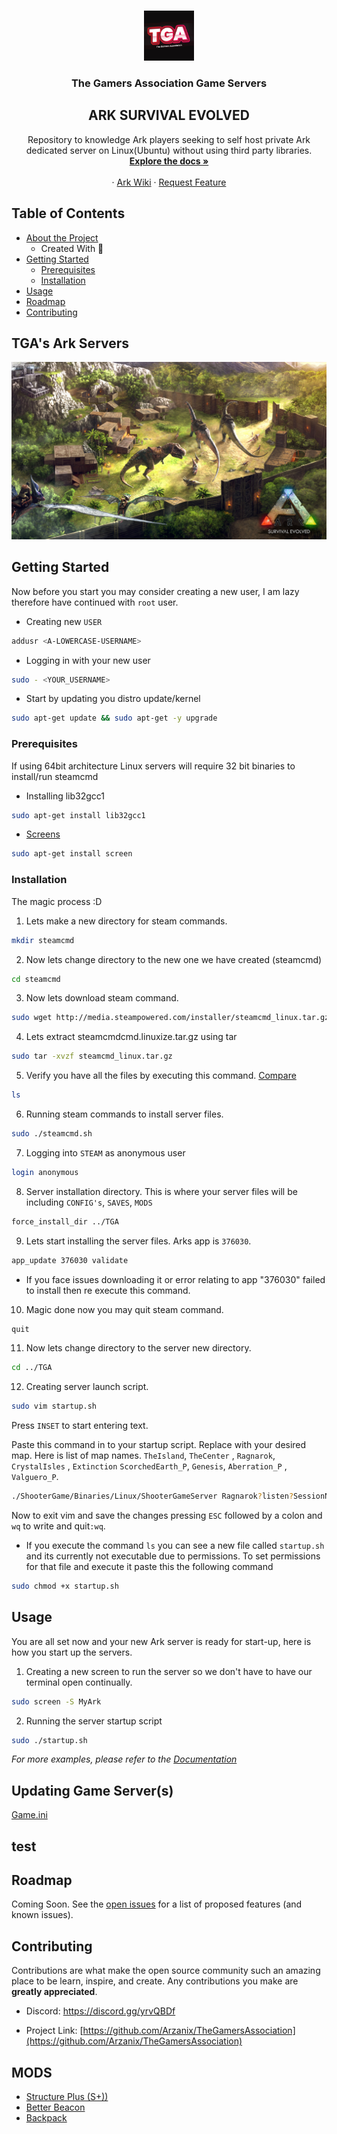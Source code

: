 <!--
*** Thanks for checking out this README Template. If you have a suggestion that would
*** make this better, please fork the repo and create a pull request or simply open
*** an issue with the tag "enhancement".
*** Thanks again! Now go create something AMAZING! :D
***
***
***
*** To avoid retyping too much info. Do a search and replace for the following:
*** Arzanix, TheGamersAssociation, twitter_handle, email
-->





<!-- PROJECT SHIELDS -->
<!--
*** I'm using markdown "reference style" links for readability.
*** Reference links are enclosed in brackets [ ] instead of parentheses ( ).
*** See the bottom of this document for the declaration of the reference variables
*** for contributors-url, forks-url, etc. This is an optional, concise syntax you may use.
*** https://www.markdownguide.org/basic-syntax/#reference-style-links
-->


<!-- PROJECT LOGO -->
<br />
<p align="center">
  <a href="https://github.com/Arzanix/TheGamersAssociation">
    <img src="Images/tga-discord.jpg" alt="Logo" width="80" height="80">
  </a>

  <h3 align="center">The Gamers Association Game Servers</h3>
  <h2 align="center">ARK SURVIVAL EVOLVED</h2>

  <p align="center">
    Repository to knowledge Ark players seeking to self host private Ark dedicated server on Linux(Ubuntu) without using third party libraries.
    <br />
    <a href="https://github.com/Arzanix/TheGamersAssociation"><strong>Explore the docs »</strong></a>
    <br />
    <br />
    ·
    <a href="https://ark.gamepedia.com/ARK_Survival_Evolved_Wiki">Ark Wiki</a>
    ·
    <a href="https://github.com/Arzanix/TheGamersAssociation/issues">Request Feature</a>
  </p>
</p>



<!-- TABLE OF CONTENTS -->
## Table of Contents

* [About the Project](#about-the-project)
  * Created With 💖
* [Getting Started](#getting-started)
  * [Prerequisites](#prerequisites)
  * [Installation](#installation)
* [Usage](#usage)
* [Roadmap](#roadmap)
* [Contributing](#contributing)




<!-- ABOUT THE PROJECT -->
## TGA's Ark Servers
![Ark_BG](Images/Ark-bg.jpg)

<!-- GETTING STARTED -->
## Getting Started
Now before you start you may consider creating a new user, I am lazy therefore have continued with `root` user.

* Creating new `USER`
```sh
addusr <A-LOWERCASE-USERNAME>
```

* Logging in with your new user
```sh
sudo - <YOUR_USERNAME>
```


* Start by updating you distro update/kernel
```sh
sudo apt-get update && sudo apt-get -y upgrade
```
### Prerequisites
If using 64bit architecture Linux servers will require 32 bit binaries to install/run steamcmd

* Installing lib32gcc1
```sh
sudo apt-get install lib32gcc1
```

* [Screens](https://linuxize.com/post/how-to-use-linux-screen/)
```sh
sudo apt-get install screen
```

### Installation
The magic process :D

1. Lets make a new directory for steam commands.
```sh
mkdir steamcmd
```
2. Now lets change directory to the new one we have created (steamcmd)
```sh
cd steamcmd
```

3. Now lets download steam command.
```sh
sudo wget http://media.steampowered.com/installer/steamcmd_linux.tar.gz
```

4. Lets extract steamcmdcmd.linuxize.tar.gz using tar
```sh
sudo tar -xvzf steamcmd_linux.tar.gz
```
5. Verify you have all the files by executing this command.
[Compare](Images/tga1.png)
```sh
ls
```

6. Running steam commands to install server files.
```sh
sudo ./steamcmd.sh
```

7. Logging into `STEAM` as anonymous user
```sh
login anonymous
```

8. Server installation directory. This is where your server files will be including `CONFIG's`, `SAVES`, `MODS`
```sh
force_install_dir ../TGA
```
9. Lets start installing the server files. Arks app is `376030`.
```sh
app_update 376030 validate
```

* If you face issues downloading it or error relating to app "376030" failed to install then re execute this command.

10. Magic done now you may quit steam command.
```sh
quit
```

11. Now lets change directory to the server new directory.
```sh
cd ../TGA
```

 12. Creating server launch script.

 ```sh
 sudo vim startup.sh
 ```
Press `INSET` to start entering text.

 Paste this command in to your startup script. Replace <Map> with your desired map. Here is list of map names.
  `TheIsland`, `TheCenter` , `Ragnarok`, `CrystalIsles` ,
  `Extinction` `ScorchedEarth_P`, `Genesis`, `Aberration_P` , `Valguero_P`.

 ```sh
 ./ShooterGame/Binaries/Linux/ShooterGameServer Ragnarok?listen?SessionName=GameLab? -server -log
 ```

 Now to exit vim and save the changes pressing `ESC`  followed by a colon and `wq` to write and quit`:wq`.


+ If you execute the command `ls` you can see a new file called `startup.sh` and its currently not executable due to permissions. To set permissions for that file and execute it paste this the following command
```sh
sudo chmod +x startup.sh
```

<!-- USAGE EXAMPLES -->
## Usage

You are all set now and your new Ark server is ready for start-up, here is how you start up the servers.

1. Creating a new screen to run the server so we don't have to have our terminal open continually.
```sh
sudo screen -S MyArk
```

2. Running the server startup script
```sh
sudo ./startup.sh
```
_For more examples, please refer to the [Documentation](https://example.com)_

## Updating Game Server(s)
[Game.ini](Configs/Linux/Game.ini)

## test
<!-- ROADMAP -->
## Roadmap
Coming Soon.
See the [open issues](https://github.com/Arzanix/TheGamersAssociation/issues) for a list of proposed features (and known issues).



<!-- CONTRIBUTING -->
## Contributing

Contributions are what make the open source community such an amazing place to be learn, inspire, and create. Any contributions you make are **greatly appreciated**.

+ Discord: https://discord.gg/yrvQBDf

+ Project Link: [https://github.com/Arzanix/TheGamersAssociation](https://github.com/Arzanix/TheGamersAssociation)




<!-- ACKNOWLEDGEMENTS -->
## MODS

* [Structure Plus (S+))]()
* [Better Beacon]()
* [Backpack]()
